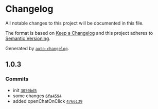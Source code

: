 # Changelog

All notable changes to this project will be documented in this file.

The format is based on [Keep a Changelog](https://keepachangelog.com/en/1.0.0/)
and this project adheres to [Semantic Versioning](https://semver.org/spec/v2.0.0.html).

Generated by [`auto-changelog`](https://github.com/CookPete/auto-changelog).

## 1.0.3

### Commits

- init [`3050bd5`](https://github.com/AdarshHatkar/react-floating-whatsapp2/commit/3050bd5e067b56c8697203f568f435266f6f4437)
- some changes [`6fa4594`](https://github.com/AdarshHatkar/react-floating-whatsapp2/commit/6fa459488649b86f68683fbc12358681a7363b12)
- added  openChatOnClick [`4766139`](https://github.com/AdarshHatkar/react-floating-whatsapp2/commit/476613932c68d8998a14beae5ad431d31b3f8a35)
